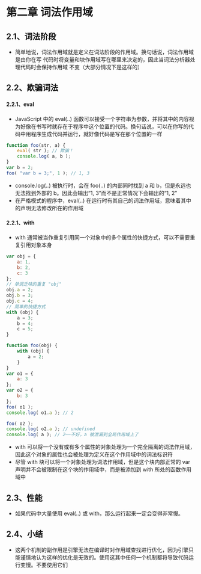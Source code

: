 # 第二章 词法作用域

## 2.1、词法阶段
- 简单地说，词法作用域就是定义在词法阶段的作用域。换句话说，词法作用域是由你在写
代码时将变量和块作用域写在哪里来决定的，因此当词法分析器处理代码时会保持作用域
不变（大部分情况下是这样的）

## 2.2、欺骗词法
#### 2.2.1、eval
- JavaScript 中的 eval(..) 函数可以接受一个字符串为参数，并将其中的内容视为好像在书写时就存在于程序中这个位置的代码。换句话说，可以在你写的代码中用程序生成代码并运行，就好像代码是写在那个位置的一样
```javascript
function foo(str, a) {
    eval( str ); // 欺骗！
    console.log( a, b );
}
var b = 2;
foo( "var b = 3;", 1 ); // 1, 3
```
-  console.log(..) 被执行时，会在 foo(..) 的内部同时找到 a 和 b，但是永远也无法找到外部的 b。因此会输出“1, 3”而不是正常情况下会输出的“1, 2”
- 在严格模式的程序中，eval(..) 在运行时有其自己的词法作用域，意味着其中的声明无法修改所在的作用域

#### 2.2.1、with
- with 通常被当作重复引用同一个对象中的多个属性的快捷方式，可以不需要重复引用对象本身
```javascript
var obj = {
    a: 1,
    b: 2,
    c: 3
};
// 单调乏味的重复 "obj"
obj.a = 2;
obj.b = 3;
obj.c = 4;
// 简单的快捷方式
with (obj) {
    a = 3;
    b = 4;
    c = 5;
}
```
```javascript
function foo(obj) {
    with (obj) {
        a = 2;
    }
}
var o1 = {
    a: 3
};
var o2 = {
    b: 3
};
foo( o1 );
console.log( o1.a ); // 2

foo( o2 );
console.log( o2.a ); // undefined
console.log( a ); // 2——不好，a 被泄漏到全局作用域上了
```
- with 可以将一个没有或有多个属性的对象处理为一个完全隔离的词法作用域，因此这个对象的属性也会被处理为定义在这个作用域中的词法标识符
- 尽管 with 块可以将一个对象处理为词法作用域，但是这个块内部正常的 var声明并不会被限制在这个块的作用域中，而是被添加到 with 所处的函数作用域中

## 2.3、性能
- 如果代码中大量使用 eval(..) 或 with，那么运行起来一定会变得非常慢。

## 2.4、小结
- 这两个机制的副作用是引擎无法在编译时对作用域查找进行优化，因为引擎只能谨慎地认为这样的优化是无效的。使用这其中任何一个机制都将导致代码运行变慢。不要使用它们